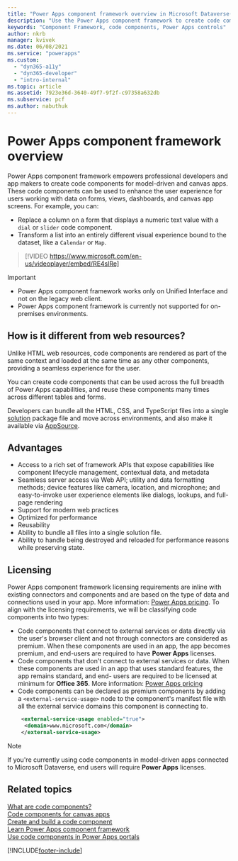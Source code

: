 ```yaml
---
title: "Power Apps component framework overview in Microsoft Dataverse(contains video) | Microsoft Docs"
description: "Use the Power Apps component framework to create code components to provide an enhanced experiences for people to view and work with data in forms, views, and dashboards."
keywords: "Component Framework, code components, Power Apps controls"
author: nkrb 
manager: kvivek
ms.date: 06/08/2021
ms.service: "powerapps"
ms.custom:
  - "dyn365-a11y"
  - "dyn365-developer"
  - "intro-internal"
ms.topic: article
ms.assetid: 7923e36d-3640-49f7-9f2f-c97358a632db
ms.subservice: pcf
ms.author: nabuthuk
---
```


# Power Apps component framework overview

Power Apps component framework empowers professional developers and app makers to create code components for model-driven and canvas apps. These code components can be used to enhance the user experience for users working with data on forms, views, dashboards, and canvas app screens. For example, you can:

- Replace a column on a form that displays a numeric text value with a `dial` or `slider` code component.
- Transform a list into an entirely different visual experience bound to the dataset, like a `Calendar` or `Map`.

> [!VIDEO https://www.microsoft.com/en-us/videoplayer/embed/RE4slRe]


> [!IMPORTANT]
>
> - Power Apps component framework works only on Unified Interface and not on the legacy web client. 
> - Power Apps component framework is currently not supported for on-premises environments. 

## How is it different from web resources?

Unlike HTML web resources, code components are rendered as part of the same context and loaded at the same time as any other components, providing a seamless experience for the user. 

You can create code components that can be used across the full breadth of Power Apps capabilities, and reuse these components many times across different tables and forms.

Developers can bundle all the HTML, CSS, and TypeScript files into a single [solution](../../maker/data-platform/solutions-overview.md) package file and move across environments, and also make it available<!--note from editor: Edit okay? Didn't know what "shipped" meant.--> via [AppSource](https://appsource.microsoft.com/marketplace/apps?page=1&product=dynamics-365). 


## Advantages 

- Access to a rich set of framework APIs that expose capabilities like component lifecycle management, contextual data, and metadata
- Seamless server access via Web API; utility and data formatting methods; device features like camera, location, and microphone; and easy-to-invoke user experience elements like dialogs, lookups, and full-page rendering
- Support for modern web practices
- Optimized for performance
- Reusability
- Ability to bundle all files into a single solution file.
- Ability to handle being destroyed and reloaded for performance reasons while preserving state.

## Licensing

Power Apps component framework licensing requirements are inline with existing connectors and components and are based on the type of data and connections used in your app. More information: [Power Apps pricing](https://powerapps.microsoft.com/pricing/). To align with the licensing requirements, we will be classifying code components into two types:

- Code components that connect to external services or data directly via the user's browser client and not through connectors are considered as premium. When these components are used in an app, the app becomes premium, and end-users are required to have **Power Apps** licenses.
- Code components that don't connect to external services or data. When these components are used in an app that uses standard features, the app remains standard, and end- users are required to be licensed at minimum for **Office 365**. More information: [Power Apps pricing](https://powerapps.microsoft.com/pricing/)
- Code components can be declared as premium components by adding a `<external-service-usage>` node to the component's manifest file with all the external service domains this component is connecting to.
   ```xml
    <external-service-usage enabled="true">
     <domain>www.microsoft.com</domain>
    </external-service-usage>
    ```

> [!NOTE]
> If you're currently using code components in model-driven apps connected to Microsoft Dataverse, end users will require **Power Apps** licenses.

## Related topics

[What are code components?](custom-controls-overview.md)<br/>
[Code components for canvas apps](component-framework-for-canvas-apps.md)<br/>
[Create and build a code component](create-custom-controls-using-pcf.md)<br/>
[Learn Power Apps component framework](/learn/paths/use-power-apps-component-framework)<br/>
[Use code components in Power Apps portals](../../maker/portals/component-framework.md)



[!INCLUDE[footer-include](../../includes/footer-banner.md)]
